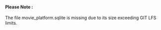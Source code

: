 #### Please Note : 
The file movie_platform.sqlite is missing due to its size exceeding GIT LFS limits.
